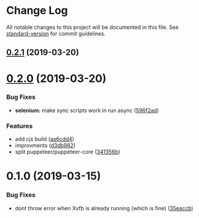 # Change Log

All notable changes to this project will be documented in this file. See [standard-version](https://github.com/conventional-changelog/standard-version) for commit guidelines.

## [0.2.1](https://github.com/pimlie/tib/compare/v0.2.0...v0.2.1) (2019-03-20)



# [0.2.0](https://github.com/pimlie/tib/compare/v0.1.0...v0.2.0) (2019-03-20)


### Bug Fixes

* **selenium:** make sync scripts work in run async ([596f2ad](https://github.com/pimlie/tib/commit/596f2ad))


### Features

* add cjs build ([aa6cdd4](https://github.com/pimlie/tib/commit/aa6cdd4))
* improvments ([d3db982](https://github.com/pimlie/tib/commit/d3db982))
* split puppeteer/puppeteer-core ([341356b](https://github.com/pimlie/tib/commit/341356b))



# 0.1.0 (2019-03-15)


### Bug Fixes

* dont throw error when Xvfb is already running (which is fine) ([35eaccb](https://github.com/pimlie/tib/commit/35eaccb))
